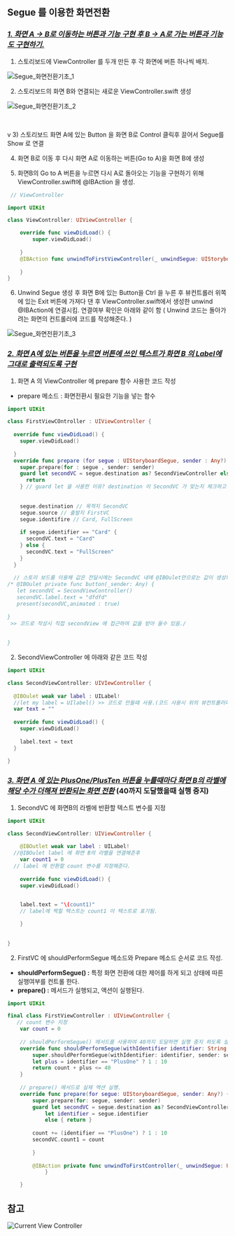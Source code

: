 ## Segue 를 이용한 화면전환                                        

###  *<u>1. 화면 A -> B로 이동하는 버튼과 기능 구현 후 B -> A로 가는 버튼과 기능도 구현하기.</u>* 



1)  스토리보드에 ViewController 를 두개 만든 후 각 화면에 버튼 하나씩 배치.

![Segue_화면전환기초_1](https://github.com/SROO0524/TIL/blob/master/Image/Segue_화면전환기초_1.png)

2) 스토리보드의 화면 B와 연결되는 새로운 ViewController.swift 생성

![Segue_화면전환기초_2](https://github.com/SROO0524/TIL/blob/master/Image/Segue_화면전환기초_2.png)

​		

v 3) 스토리보드 화면 A에 있는 Button 을 화면 B로 Control 클릭후 끌어서 Segue를 Show 로 연결

4)  화면 B로 이동 후 다시 화면 A로 이동하는 버튼(Go to A)을 화면 B에 생성

5) 화면B의 Go to A 버튼을 누르면 다시 A로 돌아오는 기능을 구현하기 위해 ViewController.swift에 @IBAction 을  생성.

```swift
 // ViewController

import UIKit

class ViewController: UIViewController {

    override func viewDidLoad() {
        super.viewDidLoad()
        
    }
    @IBAction func unwindToFirstViewController(_ unwindSegue: UIStoryboardSegue) {
    
    }   
}

```

6) Unwind Segue 생성 후 화면 B에 있는 Button을 Ctrl 을 누른 후 뷰컨트롤러 위쪽에 있는 Exit 버튼에 가져다 댄 후 ViewController.swift에서 생성한 unwind @IBAction에 연결시킴. 연결여부 확인은 아래와 같이 함 ( Unwind 코드는 돌아가려는 화면의 컨트롤러에 코드를 작성해준다. )

![Segue_화면전환기초_3](https://github.com/SROO0524/TIL/blob/master/Image/Segue_화면전환기초_3.png)



###  *<u>2. 화면 A에 있는 버튼을 누르면 버튼에 쓰인  텍스트가 화면 B 의  Label에 그대로 출력되도록 구현</u>* 



1) 화면 A 의 ViewController 에 prepare 함수 사용한 코드 작성

* prepare 메소드 : 화면전환시 필요한 기능을 넣는 함수

```swift
import UIKit

class FirstViewCOntroller : UIViewController {
  
  override func viewDidLoad() {
    super.viewDidLoad()
    
  }
  override func prepare (for segue : UIStoryboardSegue, sender : Any?) {
    super.prepare(for : segue , sender: sender)
    guard let secondVC = segue.destination as? SecondViewController else {
      return
    } // guard let 을 사용한 이유? destination 이 SecondVC 가 맞는지 체크하고 아래의 조건을 실행.(destination이 SecondVC 일수도 있고 아닐 수도 있으므로!)
    
    
    segue.destination // 목적지 SecondVC
    segue.source // 출발지 FirstVC
    segue.identifire // Card, FullScreen
    
    if segue.identifier == "Card" {
      secondVC.text = "Card"
    } else {
      secondVC.text = "FullScreen"
    }
  }
  
  // 스토리 보드를 이용해 값은 전달시에는 SecondVC 내에 @IBOulet만으로는 값이 생성되지 않기 때문에 하단에 별도의 프로퍼티(SecondVC : var text = "" )를 만들어서 접근.
/* @IBOulet private func button(_sender: Any) {
   let secondVC = SecondViewController()
   secondVC.label.text = "dfdfd"
   present(secondVC,animated : true)
  
}
 >> 코드로 작성시 직접 secondView 에 접근하여 값을 받아 올수 있음./
  
  
}

```



2) SecondViewController 에 아래와 같은 코드 작성 

```swift
import UIKit

class SecondViewController: UIVIewController {
  
  @IBOulet weak var label : UILabel!
  //let my label = UIlabel() >> 코드로 만들때 사용.(코드 사용시 위의 뷰컨트롤러에도 @IBAction으로 연결하여 써야함..!) 
  var text = ""
  
  override func viewDidLoad() {
    super.viewDidLoad()
    
    label.text = text
  }
  
}
```



### ***<u>3. 화면 A 에 있는 PlusOne/PlusTen 버튼을 누를때마다 화면 B의 라벨에 해당 수가 더해져 반환되는 화면 전환</u>*** (40까지 도달했을때 실행 중지)



1) SecondVC 에 화면B의 라벨에 반환할 텍스트 변수를 지정

```swift
import UIKit

class SecondViewController: UIViewController {
  
    @IBOutlet weak var label : UILabel!
  //@IBOulet label 에 화면 B의 라벨을 연결해준후 
    var count1 = 0
  // label 에 반환할 count 변수를 지정해준다.   
    
    override func viewDidLoad() {
    super.viewDidLoad()
    

    label.text = "\(count1)"
    // label에 찍힐 텍스트는 count1 이 텍스트로 표기됨. 

    }
    
    
} 
```



2) FirstVC 에 shouldPerformSegue 메소드와 Prepare 메소드 순서로 코드 작성. 

* **shouldPerformSegue() :** 특정 화면 전환에 대한 제어를 하게 되고 상태에 따른 실행여부를 컨트롤 한다. 
* **prepare() :** 메서드가 실행되고, 액션이 실행된다. 

```swift
import UIKit

final class FirstViewController : UIViewController {
   // count 변수 지정
    var count = 0
  
    // shouldPerformSegue() 메서드를 사용하여 40까지 도달하면 실행 중지 하도록 설정.(특정 조건이 없으면 사용하지 않아도 무방하다. )
    override func shouldPerformSegue(withIdentifier identifier: String, sender: Any?) -> Bool {
        super.shouldPerformSegue(withIdentifier: identifier, sender: sender)
        let plus = identifier == "PlusOne" ? 1 : 10
        return count + plus <= 40
    } 
    
    // prepare() 메서드로 실제 액션 실행. 
    override func prepare(for segue: UIStoryboardSegue, sender: Any?) {
        super.prepare(for: segue, sender: sender)
        guard let secondVC = segue.destination as? SecondViewController,
            let identifier = segue.identifier
            else { return }
        
        count += (identifier == "PlusOne") ? 1 : 10
        secondVC.count1 = count
        
        }
    
        @IBAction private func unwindToFirstController(_ unwindSegue: UIStoryboardSegue) {
            }

    }
```





## 참고 

![Current View Controller](https://media.discordapp.net/attachments/695428585246294076/707851730670452807/Segue.png)

